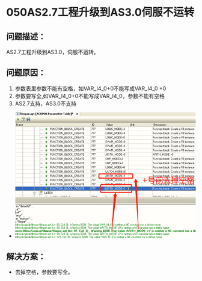 # 050AS2.7工程升级到AS3.0伺服不运转
## 问题描述：
AS2.7工程升级到AS3.0，伺服不运转。 
## 问题原因：
1.	参数表里参数不能有空格，如VAR_I4_0+0不能写成VAR_I4_0 +0
2.	参数要写全,如VAR_I4_0+0不能写成VAR_I4_0，参数不能有空格
3.	AS2.7支持，AS3.0不支持
- ![Img](FILES/050AS2.7工程升级到AS3.0伺服不运转.md/img-20220810140255.png)
## 解决方案：
- 去掉空格，参数要写全。